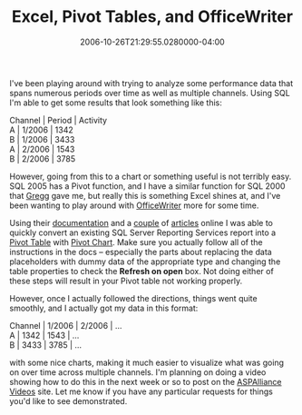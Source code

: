 ﻿---
title: Excel, Pivot Tables, and OfficeWriter
date: "2006-10-26T21:29:55.0280000-04:00"
description: I've been playing around with trying to analyze some performance
featuredImage: img/excel-pivot-tables-and-officewriter-featured.png
---

I've been playing around with trying to analyze some performance data that spans numerous periods over time as well as multiple channels. Using SQL I'm able to get some results that look something like this:

Channel | Period | Activity\
A | 1/2006 | 1342\
B | 1/2006 | 3433\
A | 2/2006 | 1543\
B | 2/2006 | 3785

However, going from this to a chart or something useful is not terribly easy. SQL 2005 has a Pivot function, and I have a similar function for SQL 2000 that [Gregg](http://aspadvice.com/blogs/gstark) gave me, but really this is something Excel shines at, and I've been wanting to play around with [OfficeWriter](http://officewriter.softartisans.com/) more for some time.

Using their [documentation](http://docs.softartisans.com/OfficeWriterWindows/3.0.3/ReportingServices) and a [couple](http://msdn.microsoft.com/msdnmag/issues/06/06/Toolbox/default.aspx) of [articles](http://aspalliance.com/982_Using_SoftArtisans_OfficeWriter_with_SQL_Server_Reporting_Services_2005) online I was able to quickly convert an existing SQL Server Reporting Services report into a [Pivot Table](http://docs.softartisans.com/OfficeWriterWindows/3.0.3/ReportingServices/howto/xlw_PivotTables.aspx) with [Pivot Chart](http://docs.softartisans.com/OfficeWriterWindows/3.0.3/ReportingServices/howto/xlw_PivotCharts.aspx). Make sure you actually follow all of the instructions in the docs – especially the parts about replacing the data placeholders with dummy data of the appropriate type and changing the table properties to check the **Refresh on open** box. Not doing either of these steps will result in your Pivot table not working properly.

However, once I actually followed the directions, things went quite smoothly, and I actually got my data in this format:

Channel | 1/2006 | 2/2006 | …\
A | 1342 | 1543 | …\
B | 3433 | 3785 | …

with some nice charts, making it much easier to visualize what was going on over time across multiple channels. I'm planning on doing a video showing how to do this in the next week or so to post on the [ASPAlliance Videos](http://aspalliance.com/videos) site. Let me know if you have any particular requests for things you'd like to see demonstrated.

